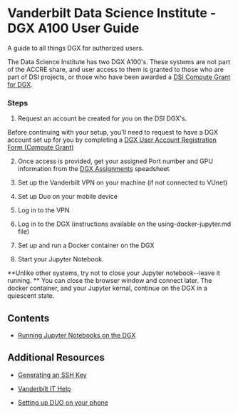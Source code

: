 # Vanderbilt Data Science Institute - DGX A100 User Guide

A guide to all things DGX for authorized users.

The Data Science Institute has two DGX A100's. These systems are not part of the ACCRE share, and user access to them is granted to those who are part of DSI projects, or those who have been awarded a [DSI Compute Grant for DGX](https://docs.google.com/forms/d/e/1FAIpQLScWr3SPiwxeQFQxuesn8R2fDF7k0jOTzFXPNCly-AsEHPh5fw/viewform?usp=sf_link). 


### Steps

1. Request an account be created for you on the DSI DGX's. 

Before continuing with your setup, you'll need to request to have a DGX account set up for you by completing a [DGX User Account Registration Form (Compute Grant)](https://docs.google.com/forms/d/e/1FAIpQLScWr3SPiwxeQFQxuesn8R2fDF7k0jOTzFXPNCly-AsEHPh5fw/viewform?usp=sf_link)

2. Once access is provided, get your assigned Port number and GPU information from the [DGX Assignments](https://docs.google.com/spreadsheets/d/1BQjkEN3PJDlljziHQeCBBTwa9unaWivCDnwpmLqmxUQ/edit#gid=0) speadsheet

4. Set up the Vanderbilt VPN on your machine (if not connected to VUnet)

5. Set up Duo on your mobile device

6. Log in to the VPN

7. Log in to the DGX (instructions available on the using-docker-jupyter.md file)

8. Set up and run a Docker container on the DGX

9. Start your Jupyter Notebook. 

**Unlike other systems, try not to close your Jupyter notebook--leave it running. ** You can close the browser window and connect later. The docker container, and your Jupyter kernal, continue on the DGX in a quiescent state. 

## Contents



* [Running Jupyter Notebooks on the DGX](using-docker-jupyter.md)

## Additional Resources 

* [Generating an SSH Key](https://docs.github.com/en/authentication/connecting-to-github-with-ssh/generating-a-new-ssh-key-and-adding-it-to-the-ssh-agent)

* [Vanderbilt IT Help](https://it.vanderbilt.edu/)

* [Setting up DUO on your phone](https://it.vanderbilt.edu/files/Enrollment_and_Login.pdf)

